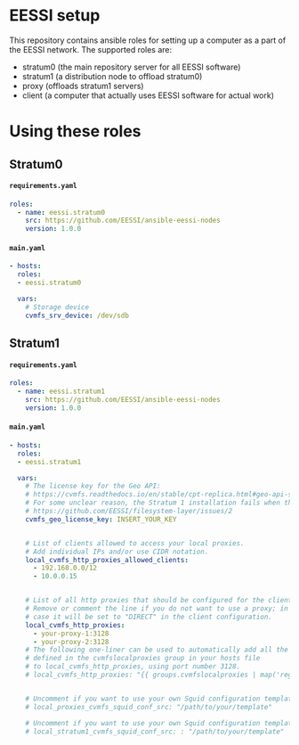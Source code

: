 # EESSI setup

This repository contains ansible roles for setting up a computer as a part of the EESSI network. The supported roles are:

- stratum0 (the main repository server for all EESSI software)
- stratum1 (a distribution node to offload stratum0)
- proxy (offloads stratum1 servers)
- client (a computer that actually uses EESSI software for actual work)

# Using these roles

## Stratum0

#### **`requirements.yaml`**
``` yaml
roles:
  - name: eessi.stratum0
    src: https://github.com/EESSI/ansible-eessi-nodes
    version: 1.0.0
```
#### **`main.yaml`**
``` yaml
- hosts: 
  roles:
  - eessi.stratum0

  vars:
    # Storage device
    cvmfs_srv_device: /dev/sdb
```

## Stratum1

#### **`requirements.yaml`**
``` yaml
roles:
  - name: eessi.stratum1
    src: https://github.com/EESSI/ansible-eessi-nodes
    version: 1.0.0
```
#### **`main.yaml`**
``` yaml
- hosts: 
  roles:
  - eessi.stratum1

  vars:
    # The license key for the Geo API:
    # https://cvmfs.readthedocs.io/en/stable/cpt-replica.html#geo-api-setup
    # For some unclear reason, the Stratum 1 installation fails when this is not set:
    # https://github.com/EESSI/filesystem-layer/issues/2
    cvmfs_geo_license_key: INSERT_YOUR_KEY


    # List of clients allowed to access your local proxies.
    # Add individual IPs and/or use CIDR notation.
    local_cvmfs_http_proxies_allowed_clients:
      - 192.168.0.0/12
      - 10.0.0.15


    # List of all http proxies that should be configured for the clients.
    # Remove or comment the line if you do not want to use a proxy; in this
    # case it will be set to "DIRECT" in the client configuration.
    local_cvmfs_http_proxies:
      - your-proxy-1:3128
      - your-proxy-2:3128
    # The following one-liner can be used to automatically add all the hosts
    # defined in the cvmfslocalproxies group in your hosts file
    # to local_cvmfs_http_proxies, using port number 3128.
    # local_cvmfs_http_proxies: "{{ groups.cvmfslocalproxies | map('regex_replace', '^(.*)$', '\\1:3128') | list }}"


    # Uncomment if you want to use your own Squid configuration template for the local proxies
    # local_proxies_cvmfs_squid_conf_src: "/path/to/your/template"

    # Uncomment if you want to use your own Squid configuration template for the Stratum 1
    # local_stratum1_cvmfs_squid_conf_src: : "/path/to/your/template"
```
